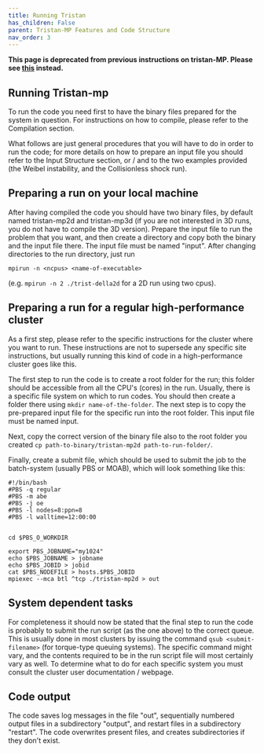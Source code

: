 ```yaml
---
title: Running Tristan
has_children: False
parent: Tristan-MP Features and Code Structure
nav_order: 3
---
```


**This page is deprecated from previous instructions on tristan-MP. Please see [this](/tristan-mp-pitp/GettingStarted/Running-your-first-Tristan-MP-simulation/) instead.**

## Running Tristan-mp

To run the code you need first to have the binary files prepared for the system in question. For instructions on how to compile, please refer to the Compilation section.

What follows are just general procedures that you will have to do in order to run the code; for more details on how to prepare an input file you should refer to the Input Structure section, or / and to the two examples provided (the Weibel instability, and the Collisionless shock run).

## Preparing a run on your local machine

After having compiled the code you should have two binary files, by default named tristan-mp2d and tristan-mp3d (if you are not interested in 3D runs, you do not have to compile the 3D version). Prepare the input file to run the problem that you want, and then create a directory and copy both the binary and the input file there. The input file must be named "input". After changing directories to the run directory, just run
```
mpirun -n <ncpus> <name-of-executable>
```
(e.g. `mpirun -n 2 ./trist-della2d` for a 2D run using two cpus).

## Preparing a run for a regular high-performance cluster

As a first step, please refer to the specific instructions for the cluster where you want to run. These instructions are not to supersede any specific site instructions, but usually running this kind of code in a high-performance cluster goes like this.

The first step to run the code is to create a root folder for the run; this folder should be accessible from all the CPU's (cores) in the run. Usually, there is a specific file system on which to run codes. You should then create a folder there using `mkdir name-of-the-folder`. The next step is to copy the pre-prepared input file for the specific run into the root folder. This input file must be named input.

Next, copy the correct version of the binary file also to the root folder you created `cp path-to-binary/tristan-mp2d path-to-run-folder/`.

Finally, create a submit file, which should be used to submit the job to the batch-system (usually PBS or MOAB), which will look something like this:

```
#!/bin/bash
#PBS -q regular
#PBS -m abe
#PBS -j oe
#PBS -l nodes=8:ppn=8
#PBS -l walltime=12:00:00


cd $PBS_O_WORKDIR

export PBS_JOBNAME="my1024"
echo $PBS_JOBNAME > jobname
echo $PBS_JOBID > jobid
cat $PBS_NODEFILE > hosts.$PBS_JOBID
mpiexec --mca btl ^tcp ./tristan-mp2d > out
```

## System dependent tasks
For completeness it should now be stated that the final step to run the code is probably to submit the run script (as the one above) to the correct queue. This is usually done in most clusters by issuing the command `qsub <submit-filename>` (for torque-type queuing systems). The specific command might vary, and the contents required to be in the run script file will most certainly vary as well. To determine what to do for each specific system you must consult the cluster user documentation / webpage.

## Code output
The code saves log messages in the file "out", sequentially numbered output files in a subdirectory "output", and restart files in a subdirectory "restart". The code overwrites present files, and creates subdirectories if they don't exist.
